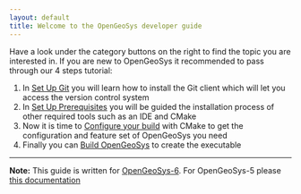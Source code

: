 ```yaml
---
layout: default
title: Welcome to the OpenGeoSys developer guide
---
```


Have a look under the category buttons on the right to find the topic you are interested in. If you are new to OpenGeoSys it recommended to pass through our 4 steps tutorial:

1. In [Set Up Git](https://help.github.com/articles/set-up-git) you will learn how to install the Git client which will let you access the version control system
2. In [Set Up Prerequisites](/prerequisites-redirect) you will be guided the installation process of other required tools such as an IDE and CMake
3. Now it is time to [Configure your build](/configure-cmake-redirect) with CMake to get the configuration and feature set of OpenGeoSys you need
4. Finally you can [Build OpenGeoSys](/build-redirect) to create the executable

----

**Note:** This guide is written for [OpenGeoSys-6](https://github.com/ufz/ogs). For OpenGeoSys-5 please [this documentation]()
